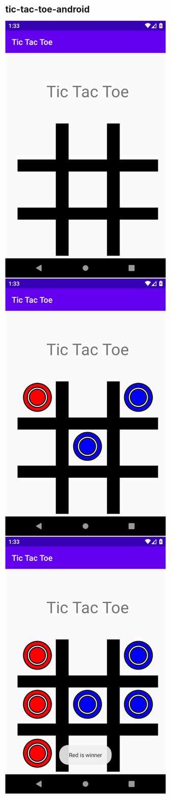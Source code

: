 # tic-tac-toe-android
![screenshot1](screenshots/screenshot1.png)
![screenshot2](screenshots/screenshot2.png)
![screenshot3](screenshots/screenshot3.png)
